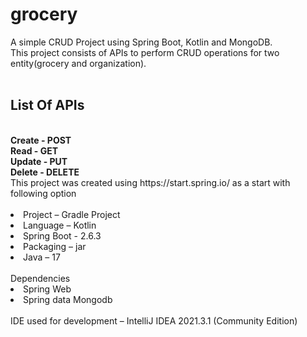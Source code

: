 # grocery
A simple CRUD Project using Spring Boot, Kotlin and MongoDB.<br>
This project consists of APIs to perform CRUD operations for two entity(grocery and organization).<br><br>

<H2>List Of APIs</H2></br>
<b>Create - POST</br>
Read - GET</br>
Update - PUT</br>
Delete - DELETE</br></b>
This project was created using https://start.spring.io/ as a start with following option</br></br>
<li>Project – Gradle Project</br></li>
<li>Language – Kotlin</br></li>
<li>Spring Boot - 2.6.3</br></li>
<li>Packaging – jar</br></li>
<li>Java – 17</br></br></li>
Dependencies</br>
<li>Spring Web</br></li>
<li>Spring data Mongodb</li></br>
IDE used for development – IntelliJ IDEA 2021.3.1 (Community Edition)
